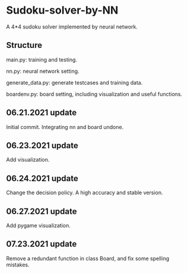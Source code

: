 # Sudoku-solver-by-NN

A 4\*4 sudoku solver implemented by neural network.

## Structure

main.py: training and testing.

nn.py: neural network setting.

generate_data.py: generate testcases and training data.

boardenv.py: board setting, including visualization and useful functions.

## 06.21.2021 update

Initial commit. Integrating nn and board undone.

## 06.23.2021 update

Add visualization.

## 06.24.2021 update

Change the decision policy. A high accuracy and stable version.

## 06.27.2021 update

Add pygame visualization.

## 07.23.2021 update

Remove a redundant function in class Board, and fix some spelling mistakes.
